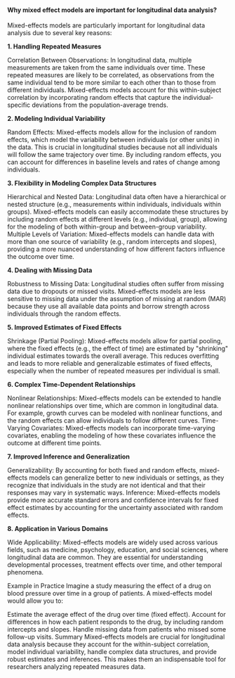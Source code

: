 
#### Why mixed effect models are important for longitudinal data analysis?
Mixed-effects models are particularly important for longitudinal data analysis due to several key reasons:

**1. Handling Repeated Measures**

Correlation Between Observations: In longitudinal data, multiple measurements are taken from the same individuals over time. These repeated measures are likely to be correlated, as observations from the same individual tend to be more similar to each other than to those from different individuals. Mixed-effects models account for this within-subject correlation by incorporating random effects that capture the individual-specific deviations from the population-average trends.

**2. Modeling Individual Variability**

Random Effects: Mixed-effects models allow for the inclusion of random effects, which model the variability between individuals (or other units) in the data. This is crucial in longitudinal studies because not all individuals will follow the same trajectory over time. By including random effects, you can account for differences in baseline levels and rates of change among individuals.

**3. Flexibility in Modeling Complex Data Structures**

Hierarchical and Nested Data: Longitudinal data often have a hierarchical or nested structure (e.g., measurements within individuals, individuals within groups). Mixed-effects models can easily accommodate these structures by including random effects at different levels (e.g., individual, group), allowing for the modeling of both within-group and between-group variability.
Multiple Levels of Variation: Mixed-effects models can handle data with more than one source of variability (e.g., random intercepts and slopes), providing a more nuanced understanding of how different factors influence the outcome over time.

**4. Dealing with Missing Data**

Robustness to Missing Data: Longitudinal studies often suffer from missing data due to dropouts or missed visits. Mixed-effects models are less sensitive to missing data under the assumption of missing at random (MAR) because they use all available data points and borrow strength across individuals through the random effects.

**5. Improved Estimates of Fixed Effects**

Shrinkage (Partial Pooling): Mixed-effects models allow for partial pooling, where the fixed effects (e.g., the effect of time) are estimated by "shrinking" individual estimates towards the overall average. This reduces overfitting and leads to more reliable and generalizable estimates of fixed effects, especially when the number of repeated measures per individual is small.

**6. Complex Time-Dependent Relationships**

Nonlinear Relationships: Mixed-effects models can be extended to handle nonlinear relationships over time, which are common in longitudinal data. For example, growth curves can be modeled with nonlinear functions, and the random effects can allow individuals to follow different curves.
Time-Varying Covariates: Mixed-effects models can incorporate time-varying covariates, enabling the modeling of how these covariates influence the outcome at different time points.

**7. Improved Inference and Generalization**

Generalizability: By accounting for both fixed and random effects, mixed-effects models can generalize better to new individuals or settings, as they recognize that individuals in the study are not identical and that their responses may vary in systematic ways.
Inference: Mixed-effects models provide more accurate standard errors and confidence intervals for fixed effect estimates by accounting for the uncertainty associated with random effects.

**8. Application in Various Domains**

Wide Applicability: Mixed-effects models are widely used across various fields, such as medicine, psychology, education, and social sciences, where longitudinal data are common. They are essential for understanding developmental processes, treatment effects over time, and other temporal phenomena.

Example in Practice
Imagine a study measuring the effect of a drug on blood pressure over time in a group of patients. A mixed-effects model would allow you to:

Estimate the average effect of the drug over time (fixed effect).
Account for differences in how each patient responds to the drug, by including random intercepts and slopes.
Handle missing data from patients who missed some follow-up visits.
Summary
Mixed-effects models are crucial for longitudinal data analysis because they account for the within-subject correlation, model individual variability, handle complex data structures, and provide robust estimates and inferences. This makes them an indispensable tool for researchers analyzing repeated measures data.








